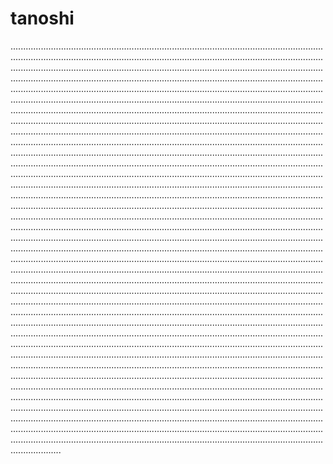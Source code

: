 # tanoshi
............................................................................................................................................................................................................................................................................................................................................................................................................................................................................................................................................................................................................................................................................................................................................................................................................................................................................................................................................................................................................................................................................................................................................................................................................................................................................................................................................................................................................................................................................................................................................................................................................................................................................................................................................................................................................................................................................................................................................................................................................................................................................................................................................................................................................................................................................................................................................................................................................................................................................................................................................................................................................................................................................................................................................................................................................................................................................................................................................................................................................................................................................................................................................................................................................................................................................................................................................................................................................................................................................................................................................................................................................................................................................................................................................................................................................................................................................................................................................................................................................................................................................................................................................................................................................................................................................................................................................................................................................................................................................................................................................................................................................................................................................................................................................................................................................................................................................................................................
